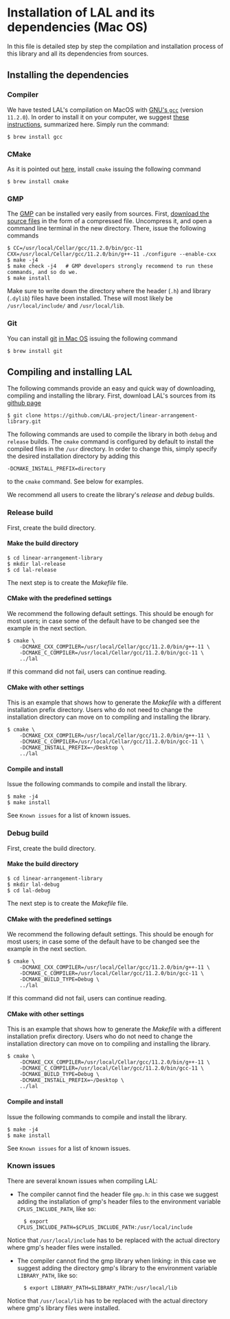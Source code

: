 # Installation of LAL and its dependencies (Mac OS)

In this file is detailed step by step the compilation and installation process of this library and all its dependencies from sources.

## Installing the dependencies

### Compiler

We have tested LAL's compilation on MacOS with [GNU's `gcc`](https://www.gnu.org/software/gcc/) (version `11.2.0`). In order to install it on your computer, we suggest [these instructions](https://discussions.apple.com/thread/8336714), summarized here. Simply run the command:

	$ brew install gcc
	
### CMake

As it is pointed out [here](https://macappstore.org/cmake/), install `cmake` issuing the following command

	$ brew install cmake

### GMP

The [GMP](https://gmplib.org/) can be installed very easily from sources. First, [download the source files](https://gmplib.org/#DOWNLOAD) in the form of a compressed file. Uncompress it, and open a command line terminal in the new directory. There, issue the following commands

	$ CC=/usr/local/Cellar/gcc/11.2.0/bin/gcc-11 CXX=/usr/local/Cellar/gcc/11.2.0/bin/g++-11 ./configure --enable-cxx
	$ make -j4
	$ make check -j4   # GMP developers strongly recommend to run these commands, and so do we.
	$ make install

Make sure to write down the directory where the header (`.h`) and library (`.dylib`) files have been installed. These will most likely be `/usr/local/include/` and `/usr/local/lib`.

### Git

You can install [git](https://git-scm.com/) [in Mac OS](https://git-scm.com/download/mac) issuing the following command

	$ brew install git

## Compiling and installing LAL

The following commands provide an easy and quick way of downloading, compiling and installing the library. First, download LAL's sources from its [github page](https://github.com/LAL-project/linear-arrangement-library.git)

	$ git clone https://github.com/LAL-project/linear-arrangement-library.git

The following commands are used to compile the library in both `debug` and `release` builds. The `cmake` command is configured by default to install the compiled files in the `/usr` directory. In order to change this, simply specify the desired installation directory by adding this

	-DCMAKE_INSTALL_PREFIX=directory

to the `cmake` command. See below for examples.

We recommend all users to create the library's _release_ and _debug_ builds.

### Release build

First, create the build directory.

#### Make the build directory

	$ cd linear-arrangement-library
	$ mkdir lal-release
	$ cd lal-release

The next step is to create the _Makefile_ file.

#### CMake with the predefined settings

We recommend the following default settings. This should be enough for most users; in case some of the default have to be changed see the example in the next section.

	$ cmake \
		-DCMAKE_CXX_COMPILER=/usr/local/Cellar/gcc/11.2.0/bin/g++-11 \
		-DCMAKE_C_COMPILER=/usr/local/Cellar/gcc/11.2.0/bin/gcc-11 \
		../lal

If this command did not fail, users can continue reading.

#### CMake with other settings

This is an example that shows how to generate the _Makefile_ with a different installation prefix directory. Users who do not need to change the installation directory can move on to compiling and installing the library.

	$ cmake \
		-DCMAKE_CXX_COMPILER=/usr/local/Cellar/gcc/11.2.0/bin/g++-11 \
		-DCMAKE_C_COMPILER=/usr/local/Cellar/gcc/11.2.0/bin/gcc-11 \
		-DCMAKE_INSTALL_PREFIX=~/Desktop \
		../lal

#### Compile and install

Issue the following commands to compile and install the library.

	$ make -j4
	$ make install

See `Known issues` for a list of known issues.

### Debug build

First, create the build directory.

#### Make the build directory

	$ cd linear-arrangement-library
	$ mkdir lal-debug
	$ cd lal-debug

The next step is to create the _Makefile_ file.

#### CMake with the predefined settings

We recommend the following default settings. This should be enough for most users; in case some of the default have to be changed see the example in the next section.

	$ cmake \
		-DCMAKE_CXX_COMPILER=/usr/local/Cellar/gcc/11.2.0/bin/g++-11 \
		-DCMAKE_C_COMPILER=/usr/local/Cellar/gcc/11.2.0/bin/gcc-11 \
		-DCMAKE_BUILD_TYPE=Debug \
		../lal

If this command did not fail, users can continue reading.

#### CMake with other settings

This is an example that shows how to generate the _Makefile_ with a different installation prefix directory. Users who do not need to change the installation directory can move on to compiling and installing the library.

	$ cmake \
		-DCMAKE_CXX_COMPILER=/usr/local/Cellar/gcc/11.2.0/bin/g++-11 \
		-DCMAKE_C_COMPILER=/usr/local/Cellar/gcc/11.2.0/bin/gcc-11 \
		-DCMAKE_BUILD_TYPE=Debug \
		-DCMAKE_INSTALL_PREFIX=~/Desktop \
		../lal

#### Compile and install

Issue the following commands to compile and install the library.

	$ make -j4
	$ make install

See `Known issues` for a list of known issues.

### Known issues

There are several known issues when compiling LAL:

- The compiler cannot find the header file `gmp.h`: in this case we suggest adding the installation of gmp's header files to the environment variable `CPLUS_INCLUDE_PATH`, like so:

		$ export CPLUS_INCLUDE_PATH=$CPLUS_INCLUDE_PATH:/usr/local/include
	
Notice that `/usr/local/include` has to be replaced with the actual directory where gmp's header files were installed.

- The compiler cannot find the gmp library when linking: in this case we suggest adding the directory gmp's library to the environment variable `LIBRARY_PATH`, like so:

		$ export LIBRARY_PATH=$LIBRARY_PATH:/usr/local/lib
	
Notice that `/usr/local/lib` has to be replaced with the actual directory where gmp's library files were installed.
